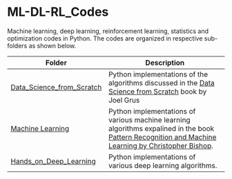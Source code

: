 # ML-DL-RL_Codes
Machine learning, deep learning, reinforcement learning, statistics and optimization codes in Python. The codes are organized in respective sub-folders as shown below.

 **Folder** | **Description** |
| ------------- | ------------- |
| [Data_Science_from_Scratch](https://github.com/ruchikaverma-iitg/Data-Science-from-Scratch-Python) | Python implementations of the algorithms discussed in the [Data Science from Scratch](https://www.oreilly.com/library/view/data-science-from/9781492041122/) book by Joel Grus|
| [Machine Learning](https://github.com/ruchikaverma-iitg/Machine_Learning_Youtube_Channel/tree/master/Machine_Learning) | Python implementations of various machine learning algorithms expalined in the book [Pattern Recognition and Machine Learning by Christopher Bishop](https://www.microsoft.com/en-us/research/people/cmbishop/prml-book/).  |
| [Hands_on_Deep_Learning](https://github.com/ruchikaverma-iitg/ML-DL-RL_Codes/tree/master/Hands%20on%20Deep%20Learning) | Python implementations of various deep learning algorithms.  |

